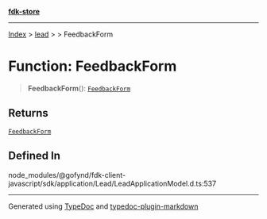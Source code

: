 [**fdk-store**](../../../README.md)
***

[Index](../../../API.md) > [lead](../../README.md) > [<internal>](../README.md) > FeedbackForm

# Function: FeedbackForm

> **FeedbackForm**(): [`FeedbackForm`](../type-aliases/type-alias.FeedbackForm.md)

## Returns

[`FeedbackForm`](../type-aliases/type-alias.FeedbackForm.md)

## Defined In

node\_modules/@gofynd/fdk-client-javascript/sdk/application/Lead/LeadApplicationModel.d.ts:537

***
Generated using [TypeDoc](https://typedoc.org/) and [typedoc-plugin-markdown](https://www.npmjs.com/package/typedoc-plugin-markdown)
